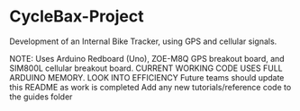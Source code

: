 # CycleBax-Project
Development of an Internal Bike Tracker, using GPS and cellular signals.

NOTE:
Uses Arduino Redboard (Uno), ZOE-M8Q GPS breakout board, and SIM800L cellular breakout board.
CURRENT WORKING CODE USES FULL ARDUINO MEMORY. LOOK INTO EFFICIENCY
Future teams should update this README as work is completed
Add any new tutorials/reference code to the guides folder
